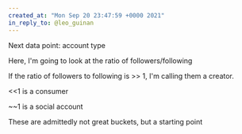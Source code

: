 ```yaml
---
created_at: "Mon Sep 20 23:47:59 +0000 2021"
in_reply_to: @leo_guinan
---
```


Next data point: account type

Here, I'm going to look at the ratio of followers/following

If the ratio of followers to following is &gt;&gt; 1, I'm calling them a creator.

&lt;&lt;1 is a consumer

~~1 is a social account

These are admittedly not great buckets, but a starting point